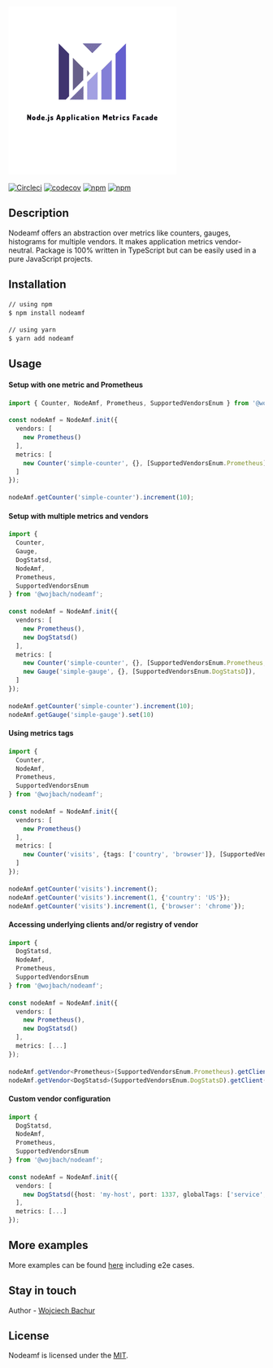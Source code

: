 ![logo](logo.png)

[![Circleci](https://img.shields.io/circleci/build/github/wojbach/nodeamf?label=ci&logo=CircleCI&style=flat)](https://app.circleci.com/pipelines/github/wojbach/nodeamf?branch=master)
[![codecov](https://codecov.io/gh/wojbach/nodeamf/branch/master/graph/badge.svg?token=RVDN6RNU90)](https://codecov.io/gh/wojbach/nodeamf)
[![npm](https://img.shields.io/npm/v/@wojbach/nodeamf)](https://www.npmjs.com/package/@wojbach/nodeamf)
[![npm](https://img.shields.io/npm/dm/@wojbach/nodeamf?label=npm%20downloads)](https://www.npmjs.com/package/@wojbach/nodeamf)

## Description
Nodeamf offers an abstraction over metrics like counters, gauges, histograms for multiple vendors. It makes application metrics vendor-neutral.
Package is 100% written in TypeScript but can be easily used in a pure JavaScript projects.

## Installation
```bash
// using npm
$ npm install nodeamf

// using yarn
$ yarn add nodeamf
```

## Usage
#### Setup with one metric and Prometheus

```typescript
import { Counter, NodeAmf, Prometheus, SupportedVendorsEnum } from '@wojbach/nodeamf';

const nodeAmf = NodeAmf.init({
  vendors: [
    new Prometheus()
  ],
  metrics: [
    new Counter('simple-counter', {}, [SupportedVendorsEnum.Prometheus])
  ]
});

nodeAmf.getCounter('simple-counter').increment(10);
```

#### Setup with multiple metrics and vendors

```typescript
import {
  Counter,
  Gauge,
  DogStatsd,
  NodeAmf,
  Prometheus,
  SupportedVendorsEnum
} from '@wojbach/nodeamf';

const nodeAmf = NodeAmf.init({
  vendors: [
    new Prometheus(),
    new DogStatsd()
  ],
  metrics: [
    new Counter('simple-counter', {}, [SupportedVendorsEnum.Prometheus, SupportedVendorsEnum.DogStatsD]),
    new Gauge('simple-gauge', {}, [SupportedVendorsEnum.DogStatsD]),
  ]
});

nodeAmf.getCounter('simple-counter').increment(10);
nodeAmf.getGauge('simple-gauge').set(10)
```

#### Using metrics tags
```typescript
import {
  Counter,
  NodeAmf,
  Prometheus,
  SupportedVendorsEnum
} from '@wojbach/nodeamf';

const nodeAmf = NodeAmf.init({
  vendors: [
    new Prometheus()
  ],
  metrics: [
    new Counter('visits', {tags: ['country', 'browser']}, [SupportedVendorsEnum.Prometheus]),
  ]
});

nodeAmf.getCounter('visits').increment();
nodeAmf.getCounter('visits').increment(1, {'country': 'US'});
nodeAmf.getCounter('visits').increment(1, {'browser': 'chrome'});
```

#### Accessing underlying clients and/or registry of vendor

```typescript
import {
  DogStatsd,
  NodeAmf,
  Prometheus,
  SupportedVendorsEnum
} from '@wojbach/nodeamf';

const nodeAmf = NodeAmf.init({
  vendors: [
    new Prometheus(),
    new DogStatsd()
  ],
  metrics: [...]
});

nodeAmf.getVendor<Prometheus>(SupportedVendorsEnum.Prometheus).getClient() // returns client from https://www.npmjs.com/package/prom-client package 
nodeAmf.getVendor<DogStatsd>(SupportedVendorsEnum.DogStatsD).getClient() // returns StatsD object from https://www.npmjs.com/package/hot-shots package
```

#### Custom vendor configuration

```typescript
import {
  DogStatsd,
  NodeAmf,
  Prometheus,
  SupportedVendorsEnum
} from '@wojbach/nodeamf';

const nodeAmf = NodeAmf.init({
  vendors: [
    new DogStatsd({host: 'my-host', port: 1337, globalTags: ['service', 'environment']})
  ],
  metrics: [...]
});
```

## More examples
More examples can be found [here](https://github.com/wojbach/nodeamf/tree/master/examples) including e2e cases.

## Stay in touch
Author - [Wojciech Bachur](https://www.linkedin.com/in/wojciech-bachur-5b013a13/)

## License
Nodeamf is licensed under the [MIT](LICENSE).
